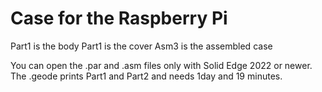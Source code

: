 # Case for the Raspberry Pi

Part1 is the body
Part1 is the cover
Asm3 is the assembled case

You can open the .par and .asm files only with Solid Edge 2022 or newer.
The .geode prints Part1 and Part2 and needs 1day and 19 minutes.
